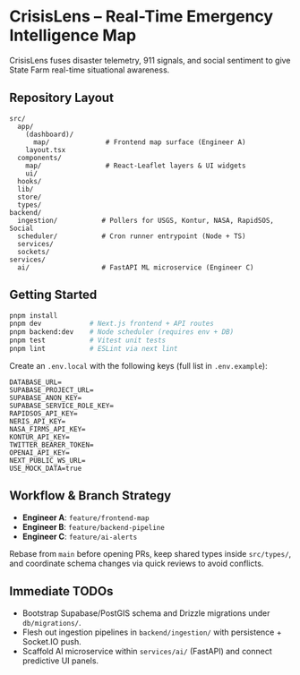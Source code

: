 # CrisisLens – Real-Time Emergency Intelligence Map

CrisisLens fuses disaster telemetry, 911 signals, and social sentiment to give State Farm real-time situational awareness.

## Repository Layout

```
src/
  app/
    (dashboard)/
      map/              # Frontend map surface (Engineer A)
    layout.tsx
  components/
    map/                # React-Leaflet layers & UI widgets
    ui/
  hooks/
  lib/
  store/
  types/
backend/
  ingestion/           # Pollers for USGS, Kontur, NASA, RapidSOS, Social
  scheduler/           # Cron runner entrypoint (Node + TS)
  services/
  sockets/
services/
  ai/                  # FastAPI ML microservice (Engineer C)
```

## Getting Started

```bash
pnpm install
pnpm dev            # Next.js frontend + API routes
pnpm backend:dev    # Node scheduler (requires env + DB)
pnpm test           # Vitest unit tests
pnpm lint           # ESLint via next lint
```

Create an `.env.local` with the following keys (full list in `.env.example`):

```
DATABASE_URL=
SUPABASE_PROJECT_URL=
SUPABASE_ANON_KEY=
SUPABASE_SERVICE_ROLE_KEY=
RAPIDSOS_API_KEY=
NERIS_API_KEY=
NASA_FIRMS_API_KEY=
KONTUR_API_KEY=
TWITTER_BEARER_TOKEN=
OPENAI_API_KEY=
NEXT_PUBLIC_WS_URL=
USE_MOCK_DATA=true
```

## Workflow & Branch Strategy

- **Engineer A**: `feature/frontend-map`
- **Engineer B**: `feature/backend-pipeline`
- **Engineer C**: `feature/ai-alerts`

Rebase from `main` before opening PRs, keep shared types inside `src/types/`, and coordinate schema changes via quick reviews to avoid conflicts.

## Immediate TODOs

- Bootstrap Supabase/PostGIS schema and Drizzle migrations under `db/migrations/`.
- Flesh out ingestion pipelines in `backend/ingestion/` with persistence + Socket.IO push.
- Scaffold AI microservice within `services/ai/` (FastAPI) and connect predictive UI panels.
